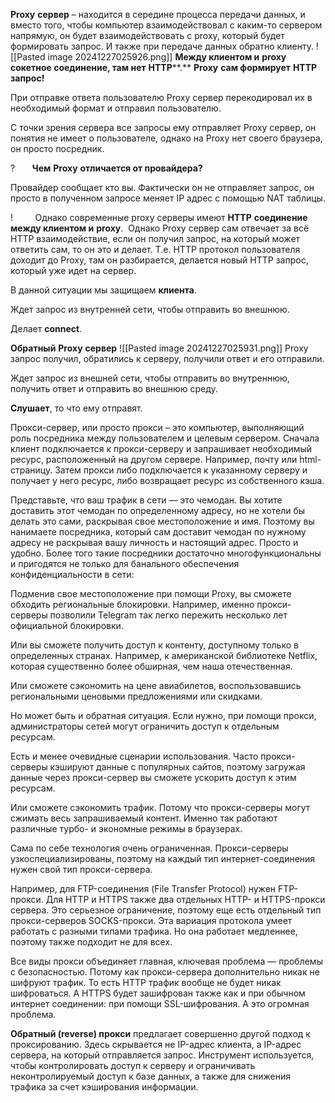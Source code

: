 **Proxy** **сервер** – находится в середине процесса передачи данных, и вместо того, чтобы компьютер взаимодействовал с каким-то сервером напрямую, он будет взаимодействовать с proxy, который будет формировать запрос. И также при передаче данных обратно клиенту.
![[Pasted image 20241227025926.png]]
**Между клиентом и** **proxy** **сокетное соединение, там нет** **HTTP****.** **Proxy** **сам формирует** **HTTP** **запрос!**

При отправке ответа пользователю Proxy сервер перекодировал их в необходимый формат и отправил пользователю.

С точки зрения сервера все запросы ему отправляет Proxy сервер, он понятия не имеет о пользователе, однако на Proxy нет своего браузера, он просто посредник.

?       **Чем** **Proxy** **отличается от провайдера?**

Провайдер сообщает кто вы. Фактически он не отправляет запрос, он просто в полученном запросе меняет IP адрес с помощью NAT таблицы.

!         Однако современные proxy серверы имеют **HTTP** **соединение между клиентом и** **proxy**.  Однако Proxy сервер сам отвечает за всё HTTP взаимодействие, если он получил запрос, на который может ответить сам, то он это и делает. Т.е. HTTP протокол пользователя доходит до Proxy, там он разбирается, делается новый HTTP запрос, который уже идет на сервер.

В данной ситуации мы защищаем **клиента**.

Ждет запрос из внутренней сети, чтобы отправить во внешнюю.

Делает **connect**.

**Обратный** **Proxy** **сервер**
![[Pasted image 20241227025931.png]]
Proxy запрос получил, обратились к серверу, получили ответ и его отправили.

Ждет запрос из внешней сети, чтобы отправить во внутреннюю, получить ответ и отправить во внешнюю среду.

**Слушает**, то что ему отправят.

Прокси-сервер, или просто прокси – это компьютер, выполняющий роль посредника между пользователем и целевым сервером. Сначала клиент подключается к прокси-серверу и запрашивает необходимый ресурс, расположенный на другом сервере. Например, почту или html-страницу. Затем прокси либо подключается к указанному серверу и получает у него ресурс, либо возвращает ресурс из собственного кэша.

Представьте, что ваш трафик в сети — это чемодан. Вы хотите доставить этот чемодан по определенному адресу, но не хотели бы делать это сами, раскрывая свое местоположение и имя. Поэтому вы нанимаете посредника, который сам доставит чемодан по нужному адресу не раскрывая вашу личность и настоящий адрес. Просто и удобно. Более того такие посредники достаточно многофункциональны и пригодятся не только для банального обеспечения конфиденциальности в сети:

Подменив свое местоположение при помощи Proxy, вы сможете обходить региональные блокировки. Например, именно прокси-серверы позволили Telegram так легко пережить несколько лет официальной блокировки.

Или вы сможете получить доступ к контенту, доступному только в определенных странах. Например, к американской библиотеке Netflix, которая существенно более обширная, чем наша отечественная.

Или сможете сэкономить на цене авиабилетов, воспользовавшись региональными ценовыми предложениями или скидками.

Но может быть и обратная ситуация. Если нужно, при помощи прокси, администраторы сетей могут ограничить доступ к отдельным ресурсам.

Есть и менее очевидные сценарии использования. Часто прокси-серверы кэшируют данные с популярных сайтов, поэтому загружая данные через прокси-сервер вы сможете ускорить доступ к этим ресурсам.

Или сможете сэкономить трафик. Потому что прокси-серверы могут сжимать весь запрашиваемый контент. Именно так работают различные турбо- и экономные режимы в браузерах.

Cама по себе технология очень ограниченная. Прокси-серверы узкоспециализированы, поэтому на каждый тип интернет-соединения нужен свой тип прокси-сервера.

Например, для FTP-соединения (File Transfer Protocol) нужен FTP-прокси. Для HTTP и HTTPS также два отдельных HTTP- и HTTPS-прокси сервера. Это серьезное ограничение, поэтому еще есть отдельный тип прокси-серверов SOCKS-прокси. Эта вариация протокола умеет работать с разными типами трафика. Но она работает медленнее, поэтому также подходит не для всех.

Все виды прокси объединяет главная, ключевая проблема — проблемы с безопасностью. Потому как прокси-сервера дополнительно никак не шифруют трафик. То есть HTTP трафик вообще не будет никак шифроваться. А HTTPS будет зашифрован также как и при обычном интернет соединении: при помощи SSL-шифрования. А это огромная проблема.

**Обратный (reverse) прокси** предлагает совершенно другой подход к проксированию. Здесь скрывается не IP-адрес клиента, а IP-адрес сервера, на который отправляется запрос. Инструмент используется, чтобы контролировать доступ к серверу и ограничивать неконтролируемый доступ к базе данных, а также для снижения трафика за счет кэширования информации.